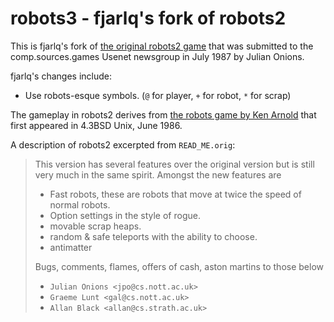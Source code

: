 # robots3 - fjarlq's fork of robots2

This is fjarlq's fork of [the original robots2 game][1] that was
submitted to the comp.sources.games Usenet newsgroup in July 1987
by Julian Onions.

fjarlq's changes include:

- Use robots-esque symbols. (`@` for player, `+` for robot, `*` for scrap)

The gameplay in robots2 derives from [the robots game by Ken Arnold][2]
that first appeared in 4.3BSD Unix, June 1986.

A description of robots2 excerpted from `READ_ME.orig`:

> This version has several features over the original version but is
> still very much in the same spirit. Amongst the new features are
>
> * Fast robots, these are robots that move at twice the speed of normal robots.
> * Option settings in the style of rogue.
> * movable scrap heaps.
> * random & safe teleports with the ability to choose.
> * antimatter
>
> Bugs, comments, flames, offers of cash, aston martins to those below
> * `Julian Onions <jpo@cs.nott.ac.uk>`
> * `Graeme Lunt <gal@cs.nott.ac.uk>`
> * `Allan Black <allan@cs.strath.ac.uk>`

[1]: https://github.com/fjarlq/robots2
[2]: https://en.wikipedia.org/wiki/Robots_(BSD_game)
